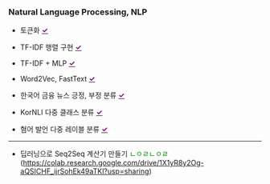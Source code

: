 ### Natural Language Processing, NLP

- 토큰화 [<span style="color:purple; font-weight:bold;">✓</span>](https://colab.research.google.com/drive/1tjWCtpym-TqQuBN43p_uxOCzu2WY9lgo?usp=sharing)

- TF-IDF 행렬 구현 [<span style="color:purple; font-weight:bold;">✓</span>](https://colab.research.google.com/drive/1U0VvJQnDF0ntUzwCJF3enlmH02oo5b1U?usp=sharing)

- TF-IDF + MLP [<span style="color:purple; font-weight:bold;">✓</span>](https://colab.research.google.com/drive/1tAyHUV_Hbh9tkkcq0BLYE00hQLM00OSr?usp=sharing)

- Word2Vec, FastText [<span style="color:purple; font-weight:bold;">✓</span>](https://colab.research.google.com/drive/1RRtCgmm6Dx2rpBKQmseZgtqlGLk0_EH0?usp=sharing)

- 한국어 금융 뉴스 긍정, 부정 분류 [<span style="color:purple; font-weight:bold;">✓</span>](https://colab.research.google.com/drive/1rMfHgLnBZzEZCC28Khp2LOgjdlkEulY5?usp=drive_link)

- KorNLI 다중 클래스 분류 [<span style="color:purple; font-weight:bold;">✓</span>](https://colab.research.google.com/drive/1UQwI2E5r5wxj19NjftZadVqCyUKZeR-I?usp=sharing)

- 혐어 발언 다중 레이블 분류 [<span style="color:purple; font-weight:bold;">✓</span>](https://colab.research.google.com/drive/1xh1PBZIexcOb3TlucarTgk8EWVWmGtLZ?usp=sharing)

---

- 딥러닝으로 Seq2Seq 계산기 만들기 <font color='green'>ㄴㅇㄹㄴㅇㄹ</font>  (https://colab.research.google.com/drive/1X1yR8y2Og-aQSICHF_ijrSohEk49aTKl?usp=sharing)
